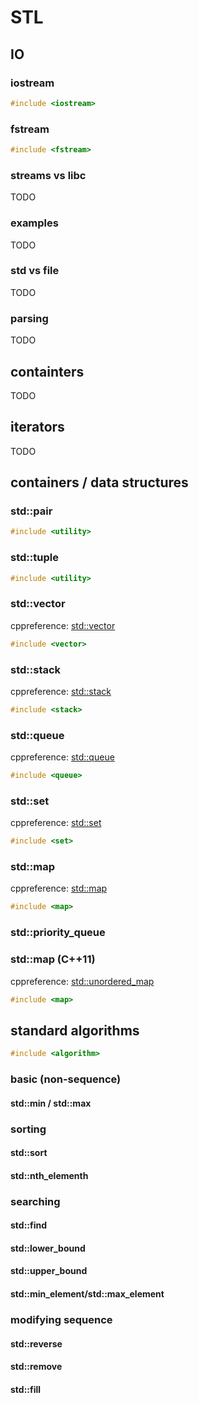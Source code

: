  
# STL

## IO
### iostream
``` cpp
#include <iostream>
```
### fstream
``` cpp
#include <fstream>
```
### streams vs libc
TODO
### examples
TODO
### std vs file
TODO
### parsing
TODO

## containters
TODO
## iterators
TODO

## containers / data structures
### std::pair
``` cpp
#include <utility>
```

### std::tuple
``` cpp
#include <utility>
```
### std::vector
cppreference: [std::vector](http://en.cppreference.com/w/cpp/container/vector)
``` cpp
#include <vector>
```

### std::stack
cppreference: [std::stack](http://en.cppreference.com/w/cpp/container/stack)
``` cpp
#include <stack>
```

### std::queue
cppreference: [std::queue](http://en.cppreference.com/w/cpp/container/queue)
``` cpp
#include <queue>
```

### std::set
cppreference: [std::set](http://en.cppreference.com/w/cpp/container/set)
``` cpp
#include <set>
```
### std::map
cppreference: [std::map](http://en.cppreference.com/w/cpp/container/map)
``` cpp
#include <map>
```
### std::priority_queue

### std::map (C++11)
cppreference: [std::unordered_map](http://en.cppreference.com/w/cpp/container/map)
``` cpp
#include <map>
```
## standard algorithms
``` cpp
#include <algorithm>
```

### basic (non-sequence)
#### std::min / std::max

### sorting
#### std::sort
#### std::nth_elementh

### searching
#### std::find
#### std::lower_bound
#### std::upper_bound
#### std::min_element/std::max_element

### modifying sequence
#### std::reverse
#### std::remove
#### std::fill

<!--stackedit_data:
eyJoaXN0b3J5IjpbLTE0Mzk4MDIxOTRdfQ==
-->